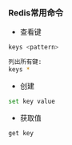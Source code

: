 ### Redis常用命令
- 查看键
```bash
keys <pattern>

列出所有键:
keys *
```
- 创建
```bash
set key value
```
- 获取值
```bash
get key
```